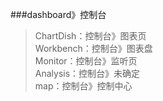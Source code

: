 ###dashboard》控制台
 
> ChartDish：控制台》图表页   
> Workbench：控制台》图表盘   
> Monitor：控制台》监听页   
> Analysis：控制台》未确定  
> map：控制台》控制中心   
         
